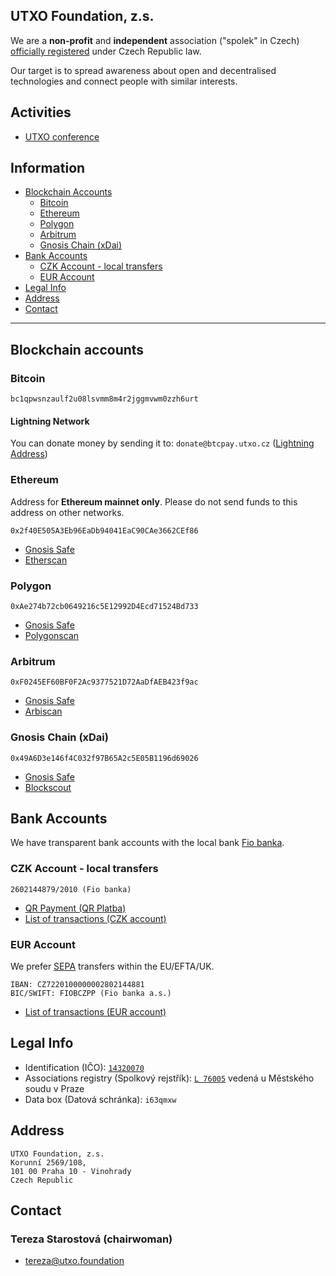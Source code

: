 ## UTXO Foundation, z.s.

We are a **non-profit** and **independent** association ("spolek" in Czech) [officially registered](#legal-info) under Czech Republic law.

Our target is to spread awareness about open and decentralised technologies and connect people with similar interests.

## Activities
- [UTXO conference](https://utxo.cz)

## Information
- [Blockchain Accounts](#blockchain-accounts)
  - [Bitcoin](#bitcoin)
  - [Ethereum](#ethereum)
  - [Polygon](#polygon)
  - [Arbitrum](#arbitrum)
  - [Gnosis Chain (xDai)](#gnosis-chain-xdai)
- [Bank Accounts](#bank-accounts)
  - [CZK Account - local transfers](#czk-account---local-transfers)
  - [EUR Account](#eur-account)
- [Legal Info](#legal-info)
- [Address](#address)
- [Contact](#contact)

---

## Blockchain accounts

### Bitcoin
```
bc1qpwsnzaulf2u08lsvmm8m4r2jggmvwm0zzh6urt
```

#### Lightning Network
You can donate money by sending it to: `donate@btcpay.utxo.cz` ([Lightning Address](https://lightningaddress.com/))

### Ethereum
Address for **Ethereum mainnet only**. Please do not send funds to this address on other networks.
```
0x2f40E505A3Eb96EaDb94041EaC90CAe3662CEf86
```
- [Gnosis Safe](https://gnosis-safe.io/app/eth:0x2f40E505A3Eb96EaDb94041EaC90CAe3662CEf86/)
- [Etherscan](https://etherscan.io/address/0x2f40E505A3Eb96EaDb94041EaC90CAe3662CEf86)

### Polygon
```
0xAe274b72cb0649216c5E12992D4Ecd71524Bd733
```
- [Gnosis Safe](https://gnosis-safe.io/app/matic:0xAe274b72cb0649216c5E12992D4Ecd71524Bd733/)
- [Polygonscan](https://polygonscan.com/address/0xAe274b72cb0649216c5E12992D4Ecd71524Bd733)

### Arbitrum
```
0xF0245EF60BF0F2Ac9377521D72AaDfAEB423f9ac
```
- [Gnosis Safe](https://gnosis-safe.io/app/arb1:0xF0245EF60BF0F2Ac9377521D72AaDfAEB423f9ac/)
- [Arbiscan](https://arbiscan.io/address/0xF0245EF60BF0F2Ac9377521D72AaDfAEB423f9ac)

### Gnosis Chain (xDai)
```
0x49A6D3e146f4C032f97B65A2c5E05B1196d69026
```
- [Gnosis Safe](https://gnosis-safe.io/app/gno:0x49A6D3e146f4C032f97B65A2c5E05B1196d69026/)
- [Blockscout](https://blockscout.com/xdai/mainnet/address/0x49A6D3e146f4C032f97B65A2c5E05B1196d69026/transactions)

## Bank Accounts

We have transparent bank accounts with the local bank [Fio banka](https://www.fio.cz/).

### CZK Account - local transfers

```
2602144879/2010 (Fio banka)
```

- [QR Payment (QR Platba)](https://qr-platba.cz/pro-vyvojare/generator/?accountNumber=2602144879&bankCode=2100&message=Dar%20UTXO%20Foundation%20z.s.)
- [List of transactions (CZK account)](https://ib.fio.cz/ib/transparent?a=2602144879)

### EUR Account

We prefer [SEPA](https://en.wikipedia.org/wiki/Single_Euro_Payments_Area) transfers within the EU/EFTA/UK.

```
IBAN: CZ7220100000002802144881
BIC/SWIFT: FIOBCZPP (Fio banka a.s.)
```
- [List of transactions (EUR account)](https://ib.fio.cz/ib/transparent?a=2802144881)

## Legal Info

- Identification (IČO): [`14320070`](https://www.rzp.cz/cgi-bin/aps_cacheWEB.sh?VSS_SERV=ZVWSBJFND&OKRES=&CASTOBCE=&OBEC=&ULICE=&CDOM=&COR=&COZ=&ICO=14320070&OBCHJM=&OBCHJMATD=0&ROLES=P&JMENO=&PRIJMENI=&NAROZENI=&ROLE=&VYPIS=1&type=&PODLE=subjekt&Action=Search&PRESVYBER=1)
- Associations registry (Spolkový rejstřík): [`L 76005`](https://or.justice.cz/ias/ui/rejstrik-firma.vysledky?subjektId=1152052&typ=PLATNY) vedená u Městského soudu v Praze
- Data box (Datová schránka): `i63qmxw`

## Address

```
UTXO Foundation, z.s.
Korunní 2569/108,
101 00 Praha 10 - Vinohrady
Czech Republic
```

## Contact

### Tereza Starostová (chairwoman)
- [tereza@utxo.foundation](mailto:tereza@utxo.foundation)

